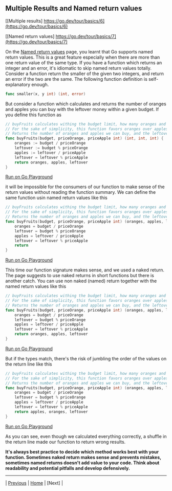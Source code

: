 ## Multiple Results and Named return values

[[Multiple results] https://go.dev/tour/basics/6](https://go.dev/tour/basics/6)

[[Named return values] https://go.dev/tour/basics/7](https://go.dev/tour/basics/7)

On the [Named return values](https://go.dev/tour/basics/7) page, you learnt that Go supports named return values. This is a great feature especially when there are more than one return value of the same type. If you have a function which returns an integer and an error, it's idiomatic to skip named return values totally. Consider a function return the smaller of the given two integers, and return an error if the two are the same. The following function definition is self-explanatory enough.
```go
func smaller(x, y int) (int, error)
```

But consider a function which calculates and returns the number of oranges and apples you can buy with the leftover money within a given budget. If you define this function as
```go
// buyFruits calculates withing the budget limit, how many oranges and apples we can buy
// For the sake of simplicity, this function favors oranges over apples
// Returns the number of oranges and apples we can buy, and the leftover money
func buyFruits(budget, priceOrange, priceApple int) (int, int, int) {
	oranges := budget / priceOrange
	leftover := budget % priceOrange
	apples := leftover / priceApple
	leftover = leftover % priceApple
	return oranges, apples, leftover
}
```
[Run on Go Playground](https://go.dev/play/p/oikoPKHEXMd)

it will be impossible for the consumers of our function to make sense of the return values without reading the function summary. We can define the same function usin named return values like this
```go
// buyFruits calculates withing the budget limit, how many oranges and apples we can buy
// For the sake of simplicity, this function favors oranges over apples
// Returns the number of oranges and apples we can buy, and the leftover money
func buyFruits(budget, priceOrange, priceApple int) (oranges, apples, leftover int) {
	oranges = budget / priceOrange
	leftover = budget % priceOrange
	apples = leftover / priceApple
	leftover = leftover % priceApple
	return
}
``` 
[Run on Go Playground](https://go.dev/play/p/PhRhgfggB7w)

This time our function signature makes sense, and we used a naked return. The page suggests to use naked returns in short functions but there is another catch. You can use non naked (named) return together with the named return values like this
```go
// buyFruits calculates withing the budget limit, how many oranges and apples we can buy
// For the sake of simplicity, this function favors oranges over apples
// Returns the number of oranges and apples we can buy, and the leftover money
func buyFruits(budget, priceOrange, priceApple int) (oranges, apples, leftover int) {
	oranges = budget / priceOrange
	leftover = budget % priceOrange
	apples = leftover / priceApple
	leftover = leftover % priceApple
	return oranges, apples, leftover
}
``` 
[Run on Go Playground](https://go.dev/play/p/Qp9bCtnOfqs)


But if the types match, there's the risk of jumbling the order of the values on the return line like this
```go
// buyFruits calculates withing the budget limit, how many oranges and apples we can buy
// For the sake of simplicity, this function favors oranges over apples
// Returns the number of oranges and apples we can buy, and the leftover money
func buyFruits(budget, priceOrange, priceApple int) (oranges, apples, leftover int) {
	oranges = budget / priceOrange
	leftover = budget % priceOrange
	apples = leftover / priceApple
	leftover = leftover % priceApple
	return apples, oranges, leftover
}
``` 
[Run on Go Playground](https://go.dev/play/p/cw3fI09z9MG)

As you can see, even though we calculated everything correctly, a shuffle in the return line made our function to return wrong results.

**It's always best practice to decide which method works best with your function. Sometimes naked return makes sense and prevents mistakes, sometimes named returns doesn't add value to your code. Think about readability and potential pitfalls and develop defensively.**

---

| [Previous](4-5.md) | [Home](../index.md) | [Next] |